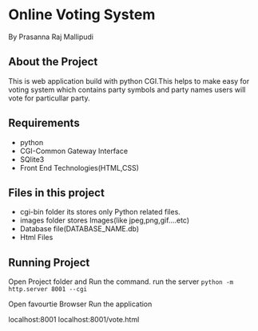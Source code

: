 # Online Voting System
By Prasanna Raj Mallipudi
## About the Project
   This is web application build with python CGI.This helps to make easy for voting system which contains party symbols and party names users will vote for particullar party.

## Requirements
  - python
  - CGI-Common Gateway Interface
  - SQlite3 
  - Front End Technologies(HTML,CSS)

## Files in this project
   - cgi-bin folder its stores only Python related files.
   - images folder stores Images(like jpeg,png,gif....etc)
   - Database file(DATABASE_NAME.db)
   - Html Files

## Running Project
   Open Project folder and Run the command.
   run the server `python -m http.server 8001 --cgi`

Open favourtie Browser Run the application
 
  localhost:8001
  localhost:8001/vote.html
